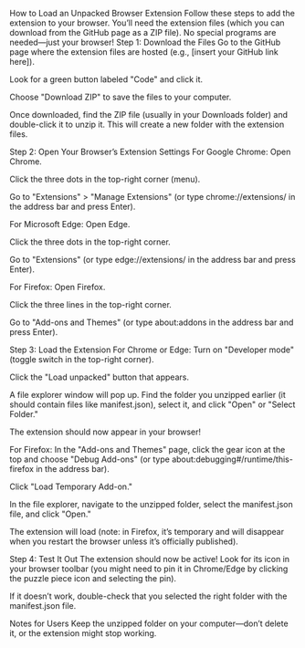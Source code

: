 How to Load an Unpacked Browser Extension
Follow these steps to add the extension to your browser. You’ll need the extension files (which you can download from the GitHub page as a ZIP file). No special programs are needed—just your browser!
Step 1: Download the Files
Go to the GitHub page where the extension files are hosted (e.g., [insert your GitHub link here]).

Look for a green button labeled "Code" and click it.

Choose "Download ZIP" to save the files to your computer.

Once downloaded, find the ZIP file (usually in your Downloads folder) and double-click it to unzip it. This will create a new folder with the extension files.

Step 2: Open Your Browser’s Extension Settings
For Google Chrome:
Open Chrome.

Click the three dots in the top-right corner (menu).

Go to "Extensions" > "Manage Extensions" (or type chrome://extensions/ in the address bar and press Enter).

For Microsoft Edge:
Open Edge.

Click the three dots in the top-right corner.

Go to "Extensions" (or type edge://extensions/ in the address bar and press Enter).

For Firefox:
Open Firefox.

Click the three lines in the top-right corner.

Go to "Add-ons and Themes" (or type about:addons in the address bar and press Enter).

Step 3: Load the Extension
For Chrome or Edge:
Turn on "Developer mode" (toggle switch in the top-right corner).

Click the "Load unpacked" button that appears.

A file explorer window will pop up. Find the folder you unzipped earlier (it should contain files like manifest.json), select it, and click "Open" or "Select Folder."

The extension should now appear in your browser!

For Firefox:
In the "Add-ons and Themes" page, click the gear icon at the top and choose "Debug Add-ons" (or type about:debugging#/runtime/this-firefox in the address bar).

Click "Load Temporary Add-on."

In the file explorer, navigate to the unzipped folder, select the manifest.json file, and click "Open."

The extension will load (note: in Firefox, it’s temporary and will disappear when you restart the browser unless it’s officially published).

Step 4: Test It Out
The extension should now be active! Look for its icon in your browser toolbar (you might need to pin it in Chrome/Edge by clicking the puzzle piece icon and selecting the pin).

If it doesn’t work, double-check that you selected the right folder with the manifest.json file.

Notes for Users
Keep the unzipped folder on your computer—don’t delete it, or the extension might stop working.
